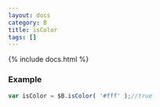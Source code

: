 ```yaml
---
layout: docs
category: B
title: isColor
tags: []
---
```


{% include docs.html %}

### Example
```js
var isColor = $B.isColor( '#fff' );//true
```